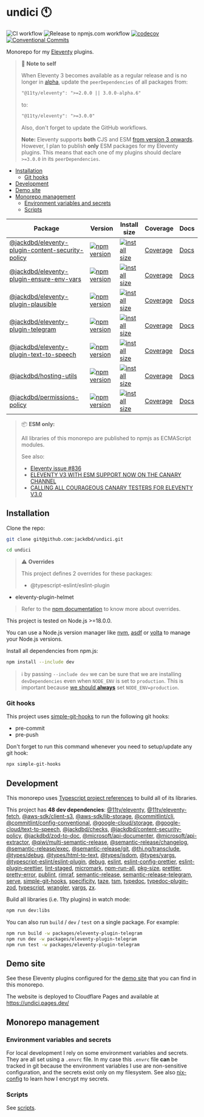 # undici 🕚

![CI workflow](https://github.com/jackdbd/undici/actions/workflows/ci.yaml/badge.svg)
![Release to npmjs.com workflow](https://github.com/jackdbd/undici/actions/workflows/release-to-npmjs.yaml/badge.svg)
[![codecov](https://codecov.io/gh/jackdbd/undici/graph/badge.svg?token=BpFF8tmBYS)](https://codecov.io/gh/jackdbd/undici)
[![Conventional Commits](https://img.shields.io/badge/Conventional%20Commits-1.0.0-%23FE5196?logo=conventionalcommits&logoColor=white)](https://conventionalcommits.org)

Monorepo for my [Eleventy](https://www.11ty.dev/) plugins.

> 📌 **Note to self**
>
> When Eleventy 3 becomes available as a regular release and is no longer in [alpha](https://www.zachleat.com/web/eleventy-v3-alpha/), update the `peerDependencies` of all packages from:
>
> ```txt
> "@11ty/eleventy": ">=2.0.0 || 3.0.0-alpha.6"
> ```
>
> to:
>
> ```txt
> "@11ty/eleventy": ">=3.0.0"
> ```
>
> Also, don't forget to update the GitHub workflows.
>
> **Note:** Eleventy supports **both** CJS and ESM [from version 3 onwards](https://github.com/11ty/eleventy/pull/3074). However, I plan to publish **only** ESM packages for my Eleventy plugins. This means that each one of my plugins should declare `>=3.0.0` in its `peerDependencies`.

- [Installation](#installation)
  - [Git hooks](#git-hooks)
- [Development](#development)
- [Demo site](#demo-site)
- [Monorepo management](#monorepo-management)
  - [Environment variables and secrets](#environment-variables-and-secrets)
  - [Scripts](#scripts)

| Package | Version | Install size | Coverage | Docs |
|---|---|---|---|---|
| [@jackdbd/eleventy-plugin-content-security-policy](https://github.com/jackdbd/undici/tree/main/packages/eleventy-plugin-content-security-policy) | [![npm version](https://badge.fury.io/js/@jackdbd%2Feleventy-plugin-content-security-policy.svg)](https://badge.fury.io/js/@jackdbd%2Feleventy-plugin-content-security-policy) | [![install size](https://packagephobia.com/badge?p=@jackdbd/eleventy-plugin-content-security-policy)](https://packagephobia.com/result?p=@jackdbd/eleventy-plugin-content-security-policy) | [Coverage](https://app.codecov.io/gh/jackdbd/undici?flags%5B0%5D=eleventy-plugin-content-security-policy) | [Docs](https://jackdbd.github.io/undici/eleventy-plugin-content-security-policy/index.html) |
| [@jackdbd/eleventy-plugin-ensure-env-vars](https://github.com/jackdbd/undici/tree/main/packages/eleventy-plugin-ensure-env-vars) | [![npm version](https://badge.fury.io/js/@jackdbd%2Feleventy-plugin-ensure-env-vars.svg)](https://badge.fury.io/js/@jackdbd%2Feleventy-plugin-ensure-env-vars) | [![install size](https://packagephobia.com/badge?p=@jackdbd/eleventy-plugin-ensure-env-vars)](https://packagephobia.com/result?p=@jackdbd/eleventy-plugin-ensure-env-vars) | [Coverage](https://app.codecov.io/gh/jackdbd/undici?flags%5B0%5D=eleventy-plugin-ensure-env-vars) | [Docs](https://jackdbd.github.io/undici/eleventy-plugin-ensure-env-vars/index.html) |
| [@jackdbd/eleventy-plugin-plausible](https://github.com/jackdbd/undici/tree/main/packages/eleventy-plugin-plausible) | [![npm version](https://badge.fury.io/js/@jackdbd%2Feleventy-plugin-plausible.svg)](https://badge.fury.io/js/@jackdbd%2Feleventy-plugin-plausible) | [![install size](https://packagephobia.com/badge?p=@jackdbd/eleventy-plugin-plausible)](https://packagephobia.com/result?p=@jackdbd/eleventy-plugin-plausible) | [Coverage](https://app.codecov.io/gh/jackdbd/undici?flags%5B0%5D=eleventy-plugin-plausible) | [Docs](https://jackdbd.github.io/undici/eleventy-plugin-plausible/index.html) |
| [@jackdbd/eleventy-plugin-telegram](https://github.com/jackdbd/undici/tree/main/packages/eleventy-plugin-telegram) | [![npm version](https://badge.fury.io/js/@jackdbd%2Feleventy-plugin-telegram.svg)](https://badge.fury.io/js/@jackdbd%2Feleventy-plugin-telegram) | [![install size](https://packagephobia.com/badge?p=@jackdbd/eleventy-plugin-telegram)](https://packagephobia.com/result?p=@jackdbd/eleventy-plugin-telegram) | [Coverage](https://app.codecov.io/gh/jackdbd/undici?flags%5B0%5D=eleventy-plugin-telegram) | [Docs](https://jackdbd.github.io/undici/eleventy-plugin-telegram/index.html) |
| [@jackdbd/eleventy-plugin-text-to-speech](https://github.com/jackdbd/undici/tree/main/packages/eleventy-plugin-text-to-speech) | [![npm version](https://badge.fury.io/js/@jackdbd%2Feleventy-plugin-text-to-speech.svg)](https://badge.fury.io/js/@jackdbd%2Feleventy-plugin-text-to-speech) | [![install size](https://packagephobia.com/badge?p=@jackdbd/eleventy-plugin-text-to-speech)](https://packagephobia.com/result?p=@jackdbd/eleventy-plugin-text-to-speech) | [Coverage](https://app.codecov.io/gh/jackdbd/undici?flags%5B0%5D=eleventy-plugin-text-to-speech) | [Docs](https://jackdbd.github.io/undici/eleventy-plugin-text-to-speech/index.html) |
| [@jackdbd/hosting-utils](https://github.com/jackdbd/undici/tree/main/packages/hosting-utils) | [![npm version](https://badge.fury.io/js/@jackdbd%2Fhosting-utils.svg)](https://badge.fury.io/js/@jackdbd%2Fhosting-utils) | [![install size](https://packagephobia.com/badge?p=@jackdbd/hosting-utils)](https://packagephobia.com/result?p=@jackdbd/hosting-utils) | [Coverage](https://app.codecov.io/gh/jackdbd/undici?flags%5B0%5D=hosting-utils) | [Docs](https://jackdbd.github.io/undici/hosting-utils/index.html) |
| [@jackdbd/permissions-policy](https://github.com/jackdbd/undici/tree/main/packages/permissions-policy) | [![npm version](https://badge.fury.io/js/@jackdbd%2Fpermissions-policy.svg)](https://badge.fury.io/js/@jackdbd%2Fpermissions-policy) | [![install size](https://packagephobia.com/badge?p=@jackdbd/permissions-policy)](https://packagephobia.com/result?p=@jackdbd/permissions-policy) | [Coverage](https://app.codecov.io/gh/jackdbd/undici?flags%5B0%5D=permissions-policy) | [Docs](https://jackdbd.github.io/undici/permissions-policy/index.html) |

> 📦 **ESM only:**
>
> All libraries of this monorepo are published to npmjs as ECMAScript modules.
>
> See also:
>
> - [Eleventy issue #836](https://github.com/11ty/eleventy/issues/836)
> - [ELEVENTY V3 WITH ESM SUPPORT NOW ON THE CANARY CHANNEL](https://www.zachleat.com/web/eleventy-v3-alpha/)
> - [CALLING ALL COURAGEOUS CANARY TESTERS FOR ELEVENTY V3.0](https://www.11ty.dev/blog/canary-eleventy-v3/)

## Installation

Clone the repo:

```sh
git clone git@github.com:jackdbd/undici.git

cd undici
```

> :warning: **Overrides**
>
> This project defines 2 overrides for these packages:
>
> - @typescript-eslint/eslint-plugin
- eleventy-plugin-helmet
>
> Refer to the [npm documentation](https://docs.npmjs.com/cli/v10/configuring-npm/package-json#overrides) to know more about overrides.

This project is tested on Node.js >=18.0.0.

You can use a Node.js version manager like [nvm](https://github.com/nvm-sh/nvm), [asdf](https://github.com/asdf-vm/asdf) or [volta](https://github.com/volta-cli/volta) to manage your Node.js versions.

Install all dependencies from npm.js:

```sh
npm install --include dev
```

> :information_source: by passing `--include dev` we can be sure that we are installing `devDependencies` even when `NODE_ENV` is set to `production`. This is important because [we should **always**](https://youtu.be/HMM7GJC5E2o?si=RaVgw65WMOXDpHT2) set `NODE_ENV=production`.

### Git hooks

This project uses [simple-git-hooks](https://github.com/toplenboren/simple-git-hooks) to run the following git hooks:

- pre-commit
- pre-push

Don't forget to run this command whenever you need to setup/update any git hook:

```sh
npx simple-git-hooks
```

## Development

This monorepo uses [Typescript project references](https://www.typescriptlang.org/docs/handbook/project-references.html) to build all of its libraries.

This project has **48 dev dependencies**: [@11ty/eleventy](https://www.npmjs.com/package/@11ty/eleventy), [@11ty/eleventy-fetch](https://www.npmjs.com/package/@11ty/eleventy-fetch), [@aws-sdk/client-s3](https://www.npmjs.com/package/@aws-sdk/client-s3), [@aws-sdk/lib-storage](https://www.npmjs.com/package/@aws-sdk/lib-storage), [@commitlint/cli](https://www.npmjs.com/package/@commitlint/cli), [@commitlint/config-conventional](https://www.npmjs.com/package/@commitlint/config-conventional), [@google-cloud/storage](https://www.npmjs.com/package/@google-cloud/storage), [@google-cloud/text-to-speech](https://www.npmjs.com/package/@google-cloud/text-to-speech), [@jackdbd/checks](https://www.npmjs.com/package/@jackdbd/checks), [@jackdbd/content-security-policy](https://www.npmjs.com/package/@jackdbd/content-security-policy), [@jackdbd/zod-to-doc](https://www.npmjs.com/package/@jackdbd/zod-to-doc), [@microsoft/api-documenter](https://www.npmjs.com/package/@microsoft/api-documenter), [@microsoft/api-extractor](https://www.npmjs.com/package/@microsoft/api-extractor), [@qiwi/multi-semantic-release](https://www.npmjs.com/package/@qiwi/multi-semantic-release), [@semantic-release/changelog](https://www.npmjs.com/package/@semantic-release/changelog), [@semantic-release/exec](https://www.npmjs.com/package/@semantic-release/exec), [@semantic-release/git](https://www.npmjs.com/package/@semantic-release/git), [@thi.ng/transclude](https://www.npmjs.com/package/@thi.ng/transclude), [@types/debug](https://www.npmjs.com/package/@types/debug), [@types/html-to-text](https://www.npmjs.com/package/@types/html-to-text), [@types/jsdom](https://www.npmjs.com/package/@types/jsdom), [@types/yargs](https://www.npmjs.com/package/@types/yargs), [@typescript-eslint/eslint-plugin](https://www.npmjs.com/package/@typescript-eslint/eslint-plugin), [debug](https://www.npmjs.com/package/debug), [eslint](https://www.npmjs.com/package/eslint), [eslint-config-prettier](https://www.npmjs.com/package/eslint-config-prettier), [eslint-plugin-prettier](https://www.npmjs.com/package/eslint-plugin-prettier), [lint-staged](https://www.npmjs.com/package/lint-staged), [micromark](https://www.npmjs.com/package/micromark), [npm-run-all](https://www.npmjs.com/package/npm-run-all), [pkg-size](https://www.npmjs.com/package/pkg-size), [prettier](https://www.npmjs.com/package/prettier), [pretty-error](https://www.npmjs.com/package/pretty-error), [publint](https://www.npmjs.com/package/publint), [rimraf](https://www.npmjs.com/package/rimraf), [semantic-release](https://www.npmjs.com/package/semantic-release), [semantic-release-telegram](https://www.npmjs.com/package/semantic-release-telegram), [serve](https://www.npmjs.com/package/serve), [simple-git-hooks](https://www.npmjs.com/package/simple-git-hooks), [specificity](https://www.npmjs.com/package/specificity), [taze](https://www.npmjs.com/package/taze), [tsm](https://www.npmjs.com/package/tsm), [typedoc](https://www.npmjs.com/package/typedoc), [typedoc-plugin-zod](https://www.npmjs.com/package/typedoc-plugin-zod), [typescript](https://www.npmjs.com/package/typescript), [wrangler](https://www.npmjs.com/package/wrangler), [yargs](https://www.npmjs.com/package/yargs), [zx](https://www.npmjs.com/package/zx).

Build all libraries (i.e. 11ty plugins) in watch mode:

```sh
npm run dev:libs
```

You can also run `build` / `dev` / `test` on a single package. For example:

```sh
npm run build -w packages/eleventy-plugin-telegram
npm run dev -w packages/eleventy-plugin-telegram
npm run test -w packages/eleventy-plugin-telegram
```

## Demo site

See these Eleventy plugins configured for the [demo site](./packages/demo-site/README.md) that you can find in this monorepo.

The website is deployed to Cloudflare Pages and available at https://undici.pages.dev/

## Monorepo management

### Environment variables and secrets

For local development I rely on some environment variables and secrets. They are all set using a `.envrc` file. In my case this `.envrc` file **can** be tracked in git because the environment variables I use are non-sensitive configuration, and the secrets exist only on my filesystem. See also [nix-config](https://github.com/jackdbd/nix-config/) to learn how I encrypt my secrets.

### Scripts

See [scripts](./scripts/README.md).
